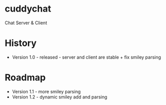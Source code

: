 cuddychat
=========

Chat Server &amp; Client


History
=======
- Version 1.0 - released - server and client are stable + fix smiley parsing


Roadmap
======
- Version 1.1 - more smiley parsing
- Version 1.2 - dynamic smiley add and parsing